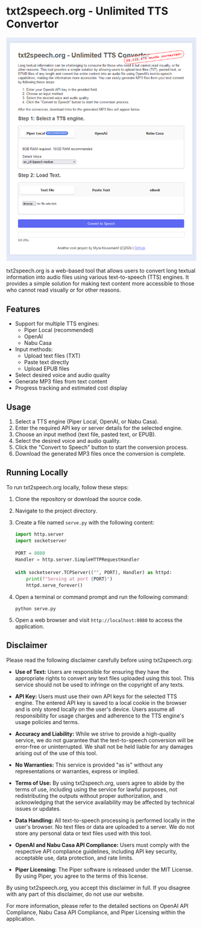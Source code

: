 # txt2speech.org - Unlimited TTS Convertor

![txt2speech.org Screenshot](screenshot.png)

txt2speech.org is a web-based tool that allows users to convert long textual information into audio files using various text-to-speech (TTS) engines. It provides a simple solution for making text content more accessible to those who cannot read visually or for other reasons.

## Features

- Support for multiple TTS engines:
  - Piper Local (recommended)
  - OpenAI
  - Nabu Casa
- Input methods:
  - Upload text files (TXT)
  - Paste text directly
  - Upload EPUB files
- Select desired voice and audio quality
- Generate MP3 files from text content
- Progress tracking and estimated cost display

## Usage

1. Select a TTS engine (Piper Local, OpenAI, or Nabu Casa).
2. Enter the required API key or server details for the selected engine.
3. Choose an input method (text file, pasted text, or EPUB).
4. Select the desired voice and audio quality.
5. Click the "Convert to Speech" button to start the conversion process.
6. Download the generated MP3 files once the conversion is complete.

## Running Locally

To run txt2speech.org locally, follow these steps:

1. Clone the repository or download the source code.
2. Navigate to the project directory.
3. Create a file named `serve.py` with the following content:

   ```python
   import http.server
   import socketserver

   PORT = 8080
   Handler = http.server.SimpleHTTPRequestHandler

   with socketserver.TCPServer(("", PORT), Handler) as httpd:
       print(f"Serving at port {PORT}")
       httpd.serve_forever()
   ```

4. Open a terminal or command prompt and run the following command:

   ```
   python serve.py
   ```

5. Open a web browser and visit `http://localhost:8080` to access the application.

## Disclaimer

Please read the following disclaimer carefully before using txt2speech.org:

- **Use of Text:** Users are responsible for ensuring they have the appropriate rights to convert any text files uploaded using this tool. This service should not be used to infringe on the copyright of any texts.

- **API Key:** Users must use their own API keys for the selected TTS engine. The entered API key is saved to a local cookie in the browser and is only stored locally on the user's device. Users assume all responsibility for usage charges and adherence to the TTS engine's usage policies and terms.

- **Accuracy and Liability:** While we strive to provide a high-quality service, we do not guarantee that the text-to-speech conversion will be error-free or uninterrupted. We shall not be held liable for any damages arising out of the use of this tool.

- **No Warranties:** This service is provided "as is" without any representations or warranties, express or implied.

- **Terms of Use:** By using txt2speech.org, users agree to abide by the terms of use, including using the service for lawful purposes, not redistributing the outputs without proper authorization, and acknowledging that the service availability may be affected by technical issues or updates.

- **Data Handling:** All text-to-speech processing is performed locally in the user's browser. No text files or data are uploaded to a server. We do not store any personal data or text files used with this tool.

- **OpenAI and Nabu Casa API Compliance:** Users must comply with the respective API compliance guidelines, including API key security, acceptable use, data protection, and rate limits.

- **Piper Licensing:** The Piper software is released under the MIT License. By using Piper, you agree to the terms of this license.

By using txt2speech.org, you accept this disclaimer in full. If you disagree with any part of this disclaimer, do not use our website.

For more information, please refer to the detailed sections on OpenAI API Compliance, Nabu Casa API Compliance, and Piper Licensing within the application.